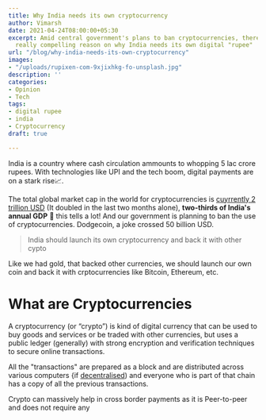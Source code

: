 ```yaml
---
title: Why India needs its own cryptocurrency
author: Vimarsh
date: 2021-04-24T08:00:00+05:30
excerpt: Amid central government's plans to ban cryptocurrencies, there arrises a
  really compelling reason on why India needs its own digital "rupee"
url: "/blog/why-india-needs-its-own-cryptocurrency"
images:
- "/uploads/rupixen-com-9xjixhkg-fo-unsplash.jpg"
description: ''
categories:
- Opinion
- Tech
tags:
- digital rupee
- india
- Cryptocurrency
draft: true

---
```

India is a country where cash circulation ammounts to whopping 5 lac crore rupees. With technologies like UPI and the tech boom, digital payments are on a stark rise📈.

The total global market cap in the world for cryptocurrencies is [cuyrrently 2 trillion USD](https://coinmarketcap.com/) (It doubled in the last two months alone), **two-thirds of India's annual GDP** 🤯 this tells a lot! And our government is planning to ban the use of cryptocurrencies. Dodgecoin, a joke crossed 50 billion USD. 

> India should launch its own cryptocurrency and back it with other cypto

Like we had gold, that backed other currencies, we should launch our own coin and back it with crptocurrencies like Bitcoin, Ethereum, etc.

# What are Cryptocurrencies

A cryptocurrency (or “crypto”) is kind of digital currency that can be used to buy goods and services or be traded with other currencies, but uses a public ledger (generally) with strong encryption and verification techniques to secure online transactions.

All the "transactions" are prepared as a block and are distributed across various computers {if [decentralised](https://en.wikipedia.org/wiki/Decentralization)) and everyone who is part of that chain has a copy of all the previous transactions.

Crypto can massively help in cross border payments as it is Peer-to-peer and does not require any 